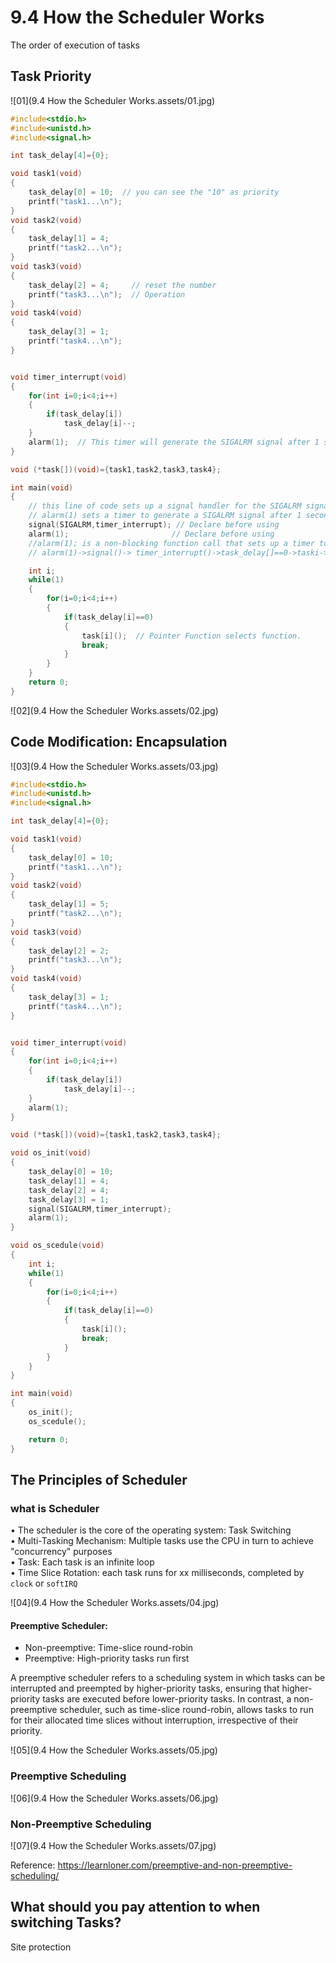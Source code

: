 # 9.4 How the Scheduler Works



The order of execution of tasks

## Task Priority

![01](9.4 How the Scheduler Works.assets/01.jpg)

```c
#include<stdio.h>
#include<unistd.h>
#include<signal.h>

int task_delay[4]={0};

void task1(void)
{
	task_delay[0] = 10;  // you can see the "10" as priority
	printf("task1...\n");
}
void task2(void)
{
	task_delay[1] = 4;
	printf("task2...\n");
}
void task3(void)
{
	task_delay[2] = 4;     // reset the number
	printf("task3...\n");  // Operation
}
void task4(void)
{
	task_delay[3] = 1;
	printf("task4...\n");
}


void timer_interrupt(void)
{
	for(int i=0;i<4;i++)
	{
		if(task_delay[i])
			task_delay[i]--;
	}
	alarm(1);  // This timer will generate the SIGALRM signal after 1 second has passed, and the timer_interrupt function will be called again.
}

void (*task[])(void)={task1,task2,task3,task4};

int main(void)
{
    // this line of code sets up a signal handler for the SIGALRM signal, specifying that when this signal is raised, the timer_interrupt function should be called.
    // alarm(1) sets a timer to generate a SIGALRM signal after 1 second
	signal(SIGALRM,timer_interrupt); // Declare before using
	alarm(1);                       // Declare before using
    //alarm(1); is a non-blocking function call that sets up a timer to generate a signal after a specified time. The timer runs in the background, and when it expires, it generates the signal, which can interrupt the normal execution of the program and call the associated signal handler function (timer_interrupt in this case).
    // alarm(1)->signal()-> timer_interrupt()->task_delay[]==0->taski->reset the number

	int i;
	while(1)
	{
		for(i=0;i<4;i++)
		{
			if(task_delay[i]==0)
			{
				task[i]();  // Pointer Function selects function.
				break;
			}
		}
	}
	return 0;
}
```

![02](9.4 How the Scheduler Works.assets/02.jpg)

## Code Modification: Encapsulation

![03](9.4 How the Scheduler Works.assets/03.jpg)

```c
#include<stdio.h>
#include<unistd.h>
#include<signal.h>

int task_delay[4]={0};

void task1(void)
{
	task_delay[0] = 10;
	printf("task1...\n");
}
void task2(void)
{
	task_delay[1] = 5;
	printf("task2...\n");
}
void task3(void)
{
	task_delay[2] = 2;
	printf("task3...\n");
}
void task4(void)
{
	task_delay[3] = 1;
	printf("task4...\n");
}


void timer_interrupt(void)
{
	for(int i=0;i<4;i++)
	{
		if(task_delay[i])
			task_delay[i]--;
	}
	alarm(1);
}

void (*task[])(void)={task1,task2,task3,task4};

void os_init(void)
{
	task_delay[0] = 10;
	task_delay[1] = 4;
	task_delay[2] = 4;
	task_delay[3] = 1;
	signal(SIGALRM,timer_interrupt);
	alarm(1);
}

void os_scedule(void)
{
	int i;
	while(1)
	{
		for(i=0;i<4;i++)
		{
			if(task_delay[i]==0)
			{
				task[i]();
				break;
			}
		}
	}
}

int main(void)
{
	os_init();
	os_scedule();

	return 0;
}
```

## The Principles of Scheduler

### what is Scheduler

• The scheduler is the core of the operating system: Task Switching  
• Multi-Tasking Mechanism: Multiple tasks use the CPU in turn to achieve "concurrency" purposes  
• Task: Each task is an infinite loop  
• Time Slice Rotation: each task runs for xx milliseconds, completed by `clock` or `softIRQ`

![04](9.4 How the Scheduler Works.assets/04.jpg)

#### Preemptive Scheduler:

- Non-preemptive: Time-slice round-robin
- Preemptive: High-priority tasks run first

A preemptive scheduler refers to a scheduling system in which tasks can be interrupted and preempted by higher-priority tasks, ensuring that higher-priority tasks are executed before lower-priority tasks. In contrast, a non-preemptive scheduler, such as time-slice round-robin, allows tasks to run for their allocated time slices without interruption, irrespective of their priority.

![05](9.4 How the Scheduler Works.assets/05.jpg)

### Preemptive Scheduling

![06](9.4 How the Scheduler Works.assets/06.jpg)

### Non-Preemptive Scheduling

![07](9.4 How the Scheduler Works.assets/07.jpg)

Reference: https://learnloner.com/preemptive-and-non-preemptive-scheduling/

## What should you pay attention to when switching Tasks?

Site protection